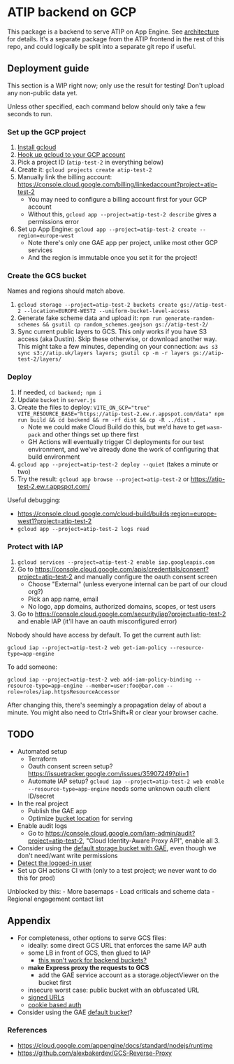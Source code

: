 # ATIP backend on GCP

This package is a backend to serve ATIP on App Engine. See [architecture](../docs/architecture.md) for details. It's a separate package from the ATIP frontend in the rest of this repo, and could logically be split into a separate git repo if useful.

## Deployment guide

This section is a WIP right now; only use the result for testing! Don't upload any non-public data yet.

Unless other specified, each command below should only take a few seconds to run.

### Set up the GCP project

1. [Install gcloud](https://cloud.google.com/sdk/docs/install)
2. [Hook up gcloud to your GCP account](https://cloud.google.com/sdk/docs/initializing)
3. Pick a project ID (`atip-test-2` in everything below)
4. Create it: `gcloud projects create atip-test-2`
4.  Manually link the billing account: <https://console.cloud.google.com/billing/linkedaccount?project=atip-test-2>
	- You may need to configure a billing account first for your GCP account
	- Without this, `gcloud app --project=atip-test-2 describe` gives a permissions error
5.  Set up App Engine: `gcloud app --project=atip-test-2 create --region=europe-west`
	- Note there's only one GAE app per project, unlike most other GCP services
	- And the region is immutable once you set it for the project!

### Create the GCS bucket

Names and regions should match above.

1.  `gcloud storage --project=atip-test-2 buckets create gs://atip-test-2 --location=EUROPE-WEST2 --uniform-bucket-level-access`
2.  Generate fake scheme data and upload it: `npm run generate-random-schemes && gsutil cp random_schemes.geojson gs://atip-test-2/`
3.  Sync current public layers to GCS. This only works if you have S3 access (aka Dustin). Skip these otherwise, or download another way. This might take a few minutes, depending on your connection: `aws s3 sync s3://atip.uk/layers layers; gsutil cp -m -r layers gs://atip-test-2/layers/`

### Deploy

1.  If needed, `cd backend; npm i`
2.  Update `bucket` in `server.js`
2.  Create the files to deploy: `VITE_ON_GCP="true" VITE_RESOURCE_BASE="https://atip-test-2.ew.r.appspot.com/data" npm run build && cd backend && rm -rf dist && cp -R ../dist .`
	- Note we could make Cloud Build do this, but we'd have to get `wasm-pack` and other things set up there first
	- GH Actions will eventually trigger CI deployments for our test environment, and we've already done the work of configuring that build environment
3.  `gcloud app --project=atip-test-2 deploy --quiet` (takes a minute or two)
4.  Try the result: `gcloud app browse --project=atip-test-2` or <https://atip-test-2.ew.r.appspot.com/>

Useful debugging:

- <https://console.cloud.google.com/cloud-build/builds;region=europe-west1?project=atip-test-2>
- `gcloud app --project=atip-test-2 logs read`

### Protect with IAP

1.  `gcloud services --project=atip-test-2 enable iap.googleapis.com`
2.  Go to <https://console.cloud.google.com/apis/credentials/consent?project=atip-test-2> and manually configure the oauth consent screen
	- Choose "External" (unless everyone internal can be part of our cloud org?)
	- Pick an app name, email
	- No logo, app domains, authorized domains, scopes, or test users
3.  Go to <https://console.cloud.google.com/security/iap?project=atip-test-2> and enable IAP (it'll have an oauth misconfigured error)

Nobody should have access by default. To get the current auth list:

`gcloud iap --project=atip-test-2 web get-iam-policy --resource-type=app-engine`

To add someone:

`gcloud iap --project=atip-test-2 web add-iam-policy-binding --resource-type=app-engine --member=user:foo@bar.com --role=roles/iap.httpsResourceAccessor`

After changing this, there's seemingly a propagation delay of about a minute. You might also need to Ctrl+Shift+R or clear your browser cache.

## TODO

- Automated setup
	- Terraform
	- Oauth consent screen setup? <https://issuetracker.google.com/issues/35907249?pli=1>
	- Automate IAP setup? `gcloud iap --project=atip-test-2 web enable --resource-type=app-engine` needs some unknown oauth client ID/secret
- In the real project
	- Publish the GAE app
	- Optimize [bucket location](https://cloud.google.com/storage/docs/locations) for serving
- Enable audit logs
	- Go to <https://console.cloud.google.com/iam-admin/audit?project=atip-test-2>, "Cloud Identity-Aware Proxy API", enable all 3.
- Consider using the [default storage bucket with GAE](https://cloud.google.com/appengine/docs/standard/using-cloud-storage?tab=node.js#default_bucket), even though we don't need/want write permissions
- [Detect the logged-in user](<https://cloud.google.com/iap/docs/identity-howto>)
- Set up GH actions CI with (only to a test project; we never want to do this for prod)

Unblocked by this:
	- More basemaps
	- Load criticals and scheme data
	- Regional engagement contact list

## Appendix

- For completeness, other options to serve GCS files:
	- ideally: some direct GCS URL that enforces the same IAP auth
	- some LB in front of GCS, then glued to IAP
		- [this won't work for backend buckets?](https://cloud.google.com/iap/docs/load-balancer-howto)
	- **make Express proxy the requests to GCS**
		- add the GAE service account as a storage.objectViewer on the bucket first
	- insecure worst case: public bucket with an obfuscated URL
	- [signed URLs](https://cloud.google.com/storage/docs/access-control/signed-urls)
	- [cookie based auth](https://cloud.google.com/storage/docs/collaboration#browser)
- Consider using the GAE [default bucket](https://cloud.google.com/appengine/docs/standard/using-cloud-storage?tab=node.js)?

### References

- <https://cloud.google.com/appengine/docs/standard/nodejs/runtime>
- <https://github.com/alexbakerdev/GCS-Reverse-Proxy>
